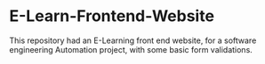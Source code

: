 # E-Learn-Frontend-Website
This repository had an E-Learning front end website, for a software engineering Automation project, with some basic form validations.
